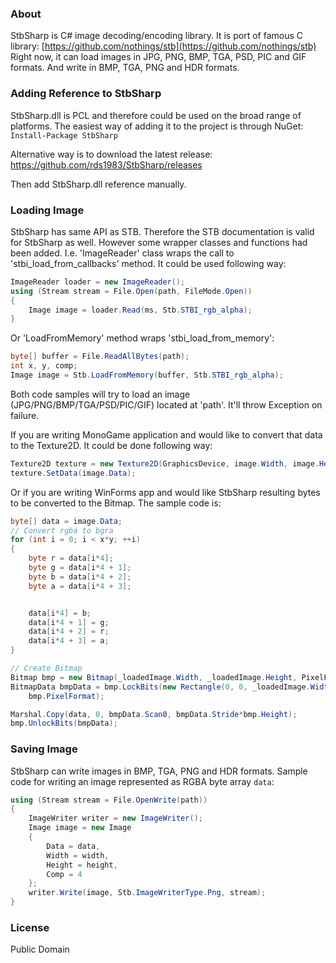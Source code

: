 ### About
StbSharp is C# image decoding/encoding library. 
It is port of famous C library: [https://github.com/nothings/stb](https://github.com/nothings/stb)  
Right now, it can load images in JPG, PNG, BMP, TGA, PSD, PIC and GIF formats. And write in BMP, TGA, PNG and HDR formats.

### Adding Reference to StbSharp
StbSharp.dll is PCL and therefore could be used on the broad range of platforms.
The easiest way of adding it to the project is through NuGet:
`Install-Package StbSharp`

Alternative way is to download the latest release:
https://github.com/rds1983/StbSharp/releases

Then add StbSharp.dll reference manually.

### Loading Image
StbSharp has same API as STB. Therefore the STB documentation is valid for StbSharp as well.
However some wrapper classes and functions had been added.
I.e. 'ImageReader' class wraps the call to 'stbi_load_from_callbacks' method.
It could be used following way:
```c#
ImageReader loader = new ImageReader();
using (Stream stream = File.Open(path, FileMode.Open)) 
{
	Image image = loader.Read(ms, Stb.STBI_rgb_alpha);
}
```

Or 'LoadFromMemory' method wraps 'stbi_load_from_memory':
```c# 
byte[] buffer = File.ReadAllBytes(path);
int x, y, comp;
Image image = Stb.LoadFromMemory(buffer, Stb.STBI_rgb_alpha);
```

Both code samples will try to load an image (JPG/PNG/BMP/TGA/PSD/PIC/GIF) located at 'path'. It'll throw Exception on failure.

If you are writing MonoGame application and would like to convert that data to the Texture2D. It could be done following way:
```c#
Texture2D texture = new Texture2D(GraphicsDevice, image.Width, image.Height, false, SurfaceFormat.Color);
texture.SetData(image.Data);
```

Or if you are writing WinForms app and would like StbSharp resulting bytes to be converted to the Bitmap. The sample code is:
```c#
byte[] data = image.Data;
// Convert rgba to bgra
for (int i = 0; i < x*y; ++i)
{
	byte r = data[i*4];
	byte g = data[i*4 + 1];
	byte b = data[i*4 + 2];
	byte a = data[i*4 + 3];


	data[i*4] = b;
	data[i*4 + 1] = g;
	data[i*4 + 2] = r;
	data[i*4 + 3] = a;
}

// Create Bitmap
Bitmap bmp = new Bitmap(_loadedImage.Width, _loadedImage.Height, PixelFormat.Format32bppArgb);
BitmapData bmpData = bmp.LockBits(new Rectangle(0, 0, _loadedImage.Width, _loadedImage.Height), ImageLockMode.WriteOnly,
	bmp.PixelFormat);

Marshal.Copy(data, 0, bmpData.Scan0, bmpData.Stride*bmp.Height);
bmp.UnlockBits(bmpData);
```

### Saving Image
StbSharp can write images in BMP, TGA, PNG and HDR formats.
Sample code for writing an image represented as RGBA byte array `data`:
```c#
using (Stream stream = File.OpenWrite(path))
{
	ImageWriter writer = new ImageWriter();
	Image image = new Image
	{
		Data = data,
		Width = width,
		Height = height,
		Comp = 4
	};
	writer.Write(image, Stb.ImageWriterType.Png, stream);
}
```

### License
Public Domain